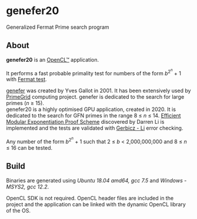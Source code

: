 # genefer20
Generalized Fermat Prime search program

## About

**genefer20** is an [OpenCL™](https://www.khronos.org/opencl/) application.  

It performs a fast probable primality test for numbers of the form *b*<sup>2<sup>*n*</sup></sup> + 1 with [Fermat test](https://en.wikipedia.org/wiki/Fermat_primality_test).  

[genefer](https://github.com/galloty/genefer22) was created by Yves Gallot in 2001. It has been extensively used by [PrimeGrid](https://www.primegrid.com/forum_forum.php?id=75) computing project. genefer is dedicated to the search for large primes (*n* &ge; 15).  
genefer20 is a highly optimised GPU application, created in 2020. It is dedicated to the search for GFN primes in the range 8 &le; *n* &le; 14. [Efficient Modular Exponentiation Proof Scheme](https://arxiv.org/abs/2209.15623) discovered by Darren Li is implemented and the tests are validated with [Gerbicz - Li](https://www.mersenneforum.org/showthread.php?t=22510) error checking.  

Any number of the form *b*<sup>2<sup>*n*</sup></sup> + 1 such that 2 &le; *b* < 2,000,000,000 and 8 &le; *n* &le; 16 can be tested.  

## Build

Binaries are generated using *Ubuntu 18.04 amd64, gcc 7.5* and *Windows - MSYS2, gcc 12.2*.  

OpenCL SDK is not required. OpenCL header files are included in the project and the application can be linked with the dynamic OpenCL library of the OS.
